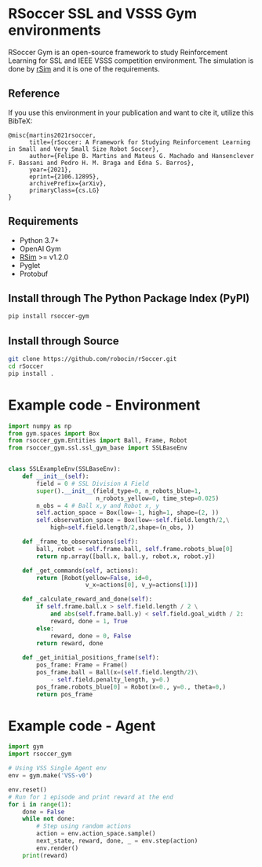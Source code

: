 # RSoccer SSL and VSSS Gym environments

RSoccer Gym is an open-source framework to study Reinforcement Learning for SSL and IEEE VSSS competition environment. The simulation is done by [rSim](https://github.com/robocin/rsim) and it is one of the requirements.

## Reference

If you use this environment in your publication and want to cite it, utilize this BibTeX:

```
@misc{martins2021rsoccer,
      title={rSoccer: A Framework for Studying Reinforcement Learning in Small and Very Small Size Robot Soccer}, 
      author={Felipe B. Martins and Mateus G. Machado and Hansenclever F. Bassani and Pedro H. M. Braga and Edna S. Barros},
      year={2021},
      eprint={2106.12895},
      archivePrefix={arXiv},
      primaryClass={cs.LG}
}
```

## Requirements
- Python 3.7+
- OpenAI Gym
- [RSim](https://github.com/robocin/rSim) >= v1.2.0
- Pyglet
- Protobuf
## Install through The Python Package Index (PyPI)

```bash
pip install rsoccer-gym
```
## Install through Source
```bash
git clone https://github.com/robocin/rSoccer.git
cd rSoccer
pip install .
```

# Example code - Environment

```python
import numpy as np
from gym.spaces import Box
from rsoccer_gym.Entities import Ball, Frame, Robot
from rsoccer_gym.ssl.ssl_gym_base import SSLBaseEnv


class SSLExampleEnv(SSLBaseEnv):
    def __init__(self):
        field = 0 # SSL Division A Field
        super().__init__(field_type=0, n_robots_blue=1,
                         n_robots_yellow=0, time_step=0.025)
        n_obs = 4 # Ball x,y and Robot x, y
        self.action_space = Box(low=-1, high=1, shape=(2, ))
        self.observation_space = Box(low=-self.field.length/2,\
            high=self.field.length/2,shape=(n_obs, ))

    def _frame_to_observations(self):
        ball, robot = self.frame.ball, self.frame.robots_blue[0]
        return np.array([ball.x, ball.y, robot.x, robot.y])

    def _get_commands(self, actions):
        return [Robot(yellow=False, id=0,
                      v_x=actions[0], v_y=actions[1])]

    def _calculate_reward_and_done(self):
        if self.frame.ball.x > self.field.length / 2 \
            and abs(self.frame.ball.y) < self.field.goal_width / 2:
            reward, done = 1, True
        else:
            reward, done = 0, False
        return reward, done
    
    def _get_initial_positions_frame(self):
        pos_frame: Frame = Frame()
        pos_frame.ball = Ball(x=(self.field.length/2)\
            - self.field.penalty_length, y=0.)
        pos_frame.robots_blue[0] = Robot(x=0., y=0., theta=0,)
        return pos_frame

```

# Example code - Agent

```python
import gym
import rsoccer_gym

# Using VSS Single Agent env
env = gym.make('VSS-v0')

env.reset()
# Run for 1 episode and print reward at the end
for i in range(1):
    done = False
    while not done:
        # Step using random actions
        action = env.action_space.sample()
        next_state, reward, done, _ = env.step(action)
        env.render()
    print(reward)
```
